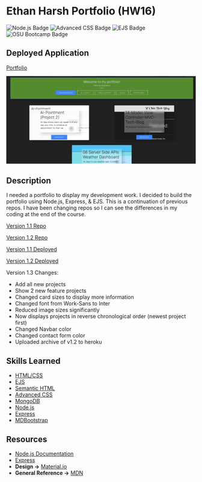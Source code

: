 # Ethan Harsh Portfolio (HW16)
![Node.js Badge](https://img.shields.io/badge/JavaScript-Node.js-green) ![Advanced CSS Badge](https://img.shields.io/badge/CSS-Advanced-green) ![EJS Badge](https://img.shields.io/badge/EJS-Templates-green) ![OSU Bootcamp Badge](https://img.shields.io/badge/OSU-Bootcamp-red)

## Deployed Application
[Portfolio](https://ethanharsh.com)

![Application Screenshot](public/img/screenshot1-min.png)

## Description
I needed a portfolio to display my development work.  I decided to build the portfolio using Node.js, Express, & EJS.  This is a continuation of previous repos.  I have been changing repos so I can see the differences in my coding at the end of the course.

[Version 1.1 Repo](https://github.com/EthanHarsh/ethanharsh-portfolio-hw2)

[Version 1.2 Repo](https://github.com/EthanHarsh/08-Project-1-Professional-Materials)

[Version 1.1 Deployed](https://portfolio-hw2.herokuapp.com/)

[Version 1.2 Deployed](https://portfolio-v1-2-project1-update.herokuapp.com/)


Version 1.3 Changes:
- Add all new projects
- Show 2 new feature projects
- Changed card sizes to display more information
- Changed font from Work-Sans to Inter
- Reduced image sizes significantly
- Now displays projects in reverse chronological order (newest project first)
- Changed Navbar color
- Changed contact form color
- Uploaded archive of v1.2 to heroku

## Skills Learned
- [HTML/CSS](https://www.w3.org/standards/webdesign/htmlcss)
- [EJS](https://ejs.co/)
- [Semantic HTML](https://developer.mozilla.org/en-US/docs/Learn/Accessibility/HTML)
- [Advanced CSS](https://developer.mozilla.org/en-US/docs/Learn/CSS/Building_blocks/Advanced_styling_effects)
- [MongoDB](https://developer.mozilla.org/en-US/docs/Web/HTML/Element/form)
- [Node.js](https://developer.mozilla.org/en-US/docs/Glossary/Node.js?utm_campaign=feed&utm_medium=rss&utm_source=developer.mozilla.org)
- [Express](https://developer.mozilla.org/en-US/docs/Learn/Server-side/Express_Nodejs)
- [MDBootstrap](https://mdbootstrap.com/)
## Resources
- [Node.js Documentation](https://nodejs.org/en/docs/)
- [Express](https://expressjs.com/)
- **Design ->** [Material.io](https://material.io/)
- **General Reference ->** [MDN](https://developer.mozilla.org/en-US/)
